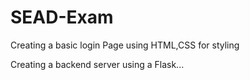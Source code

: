 # SEAD-Exam

Creating a basic login Page using HTML,CSS for styling

Creating a backend server using a Flask...
